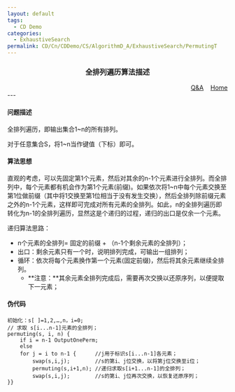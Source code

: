 ```yaml
---
layout: default
tags:
  - CD Demo
categories:
  - ExhaustiveSearch
permalink: CD/Cn/CDDemo/CS/AlgorithmD_A/ExhaustiveSearch/PermutingT
---
```

### <center>全排列遍历算法描述</center>
<div align="right">
	<a href="{{'/CD/Cn/CDDemo/CS/QandA.html'| relative_url }}" target="_blank">Q&amp;A</a>
    &nbsp;&nbsp;
	<a href="{{'/CD/Cn/' | relative_url }}" target="_blank">Home</a>		
</div>
---

#### 问题描述
全排列遍历，即输出集合1~n的所有排列。

对于任意集合S，将1~n当作键值（下标）即可。

#### 算法思想

直观的考虑，可以先固定第1个元素，然后对其余的n-1个元素进行全排列。而全排列中，每个元素都有机会作为第1个元素(前缀)。如果依次将1~n中每个元素交换至第1位做前缀（其中将1交换至第1位相当于没有发生交换），然后全排列除前缀元素之外的n-1个元素，这样即可完成对所有元素的全排列。如此，n的全排列遍历即转化为n-1的全排列遍历，显然这是个递归的过程，递归的出口是仅余一个元素。
   
递归算法思路：
- n个元素的全排列= 固定的前缀 + （n-1个剩余元素的全排列）；
- 出口：剩余元素只有一个时，说明排列完成，可输出一组排列；
- 循环：依次将每个元素换作第一个元素(固定前缀)，然后将其余元素继续全排列。
   - **注意：**其余元素全排列完成后，需要再次交换以还原序列，以便提取下一元素；
   
#### 伪代码

```	 
初始化：s[ ]=1,2,…,n，i=0;
// 求取 s[i...n-1]元素的全排列；
permuting(s, i, n) {
	if i = n-1 OutputOnePerm; 
	else
	for j = i to n-1 {      //j用于标识s[i...n-1]各元素；
		swap(s,i,j);		//s的第i、j位交换，以将第j位交换至i位；
		permuting(s,i+1,n);	//递归求取s[i+1...n-1]的全排列；
		swap(s,i,j);		//s的第i、j位再次交换，以恢复还原序列；
}}
```	 
